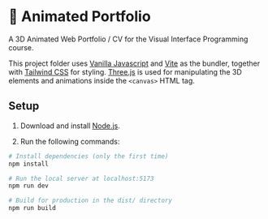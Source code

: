 # 💼 Animated Portfolio

A 3D Animated Web Portfolio / CV for the Visual Interface Programming course.

This project folder uses [Vanilla Javascript](https://developer.mozilla.org/en-US/docs/Web/JavaScript) and [Vite](https://vitejs.dev/) as the bundler, together with [Tailwind CSS](https://tailwindcss.com/) for styling. [Three.js](https://threejs.org/) is used for manipulating the 3D elements and animations inside the `<canvas>` HTML tag.

## Setup

1. Download and install [Node.js](https://nodejs.org/en/download/).

2. Run the following commands:

``` bash
# Install dependencies (only the first time)
npm install

# Run the local server at localhost:5173
npm run dev

# Build for production in the dist/ directory
npm run build
```

